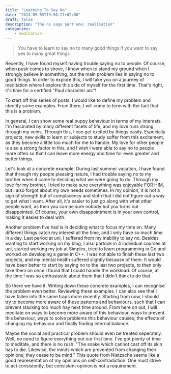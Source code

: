 ```yaml
---
title: "Learning To Say No"
date: "2024-09-05T19:56:21+02:00"
draft: false
description: "The no saga part one: realisation"
categories: 
    - meditation
---
```


> You have to learn to say no to many good things if you want to say yes to many great things

Recently, I have found myself having trouble saying no to people. Of course, when push comes to shove, I know when to stand my ground when I strongly believe in something, but the main problem lies in saying no to good things. In order to explore this, I will take you on a journey of meditation where I explore this side of myself for the first time. That's right, it's time for a certified "Paul character arc"!

To start off this series of posts, I would like to define my problem and identify some examples. From there, I will come to term with the fact that this is a problem. 

In general, I can show some real puppy behaviour in terms of my interests. I'm fascinated by many different facets of life, and my love runs strong through my veins. Through this, I can get excited by things easily. Especially projects, new skills to learn or subjects to study suffer from this excitement, as they become a little too much for me to handle. My love for other people is also a strong factor in this, and I wish I were able to say no to people more often so that I can leave more energy and time for even greater and better things. 

Let's look at a concrete example. During last summer vacation, I have found that through my people pleasing nature, I had trouble saying no to my brother when it came to deciding what we were going to do. Through my love for my brother, I tried to make sure everything was enjoyable FOR HIM, but I also forgot about my own needs sometimes. In my opinion, it is not a sign of strength but of complacency and sloth that I did not figure out a way to get what I want. After all, it's easier to just go along with what other people want, as then you can be sure nobody but you turns out disappointed. Of course, your own disappointment is in your own control, making it easier to deal with. 

Another problem I've had is in deciding what to focus my time on. Many different things catch my interest all the time, and I only have so much time in a day. Last period at uni, I suffered from my inability to say no. Besides wanting to start working on my blog, I also partook in 4 individual courses at uni, started working my job at Simplex, tried to learn programming in Go and worked on developing a game in C++. I was not able to finish these last two projects, and my mental health suffered slightly because of them. It would have been better to start by saying no to the last two projects, to then only take them on once I found that I could handle the workload. Of course, at the time I was so enthusiastic about them that I didn't think to do that. 

So there we have it. Writing down these concrete examples, I can recognise the problem even better. Reviewing these examples, I can also see that I have fallen into the same traps more recently. Starting from now, I should try to become more aware of these patterns and behaviours, such that I can prevent stacking too much hay next time around. From here on out, I will meditate on ways to become more aware of this behaviour, ways to prevent this behaviour, ways to solve problems this behaviour causes, the effects of changing my behaviour and finally finding internal balance. 

Maybe the social and practical problem should even be treated seperately. Well, no need to figure everything out our first time. I've got plenty of time to meditate, and there is no rush. "The snake which cannot cast off its skin has to die. Likewise, the minds which are prevented from changing their opinions; they cease to be mind." This quote from Nietzsche seems like a good representation of my opinions on self-contradiction. One must strive to act consistently, but consistent opinion is not a requirement. 



